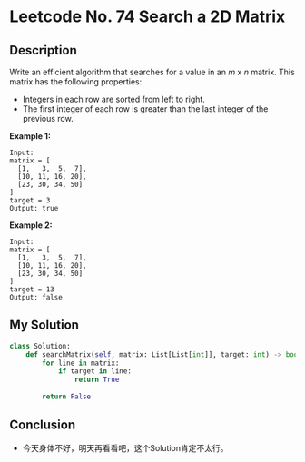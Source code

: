 # Leetcode No. 74 Search a 2D Matrix

## Description

Write an efficient algorithm that searches for a value in an *m* x *n* matrix. This matrix has the following properties:

- Integers in each row are sorted from left to right.
- The first integer of each row is greater than the last integer of the previous row.

**Example 1:**

```
Input:
matrix = [
  [1,   3,  5,  7],
  [10, 11, 16, 20],
  [23, 30, 34, 50]
]
target = 3
Output: true
```

**Example 2:**

```
Input:
matrix = [
  [1,   3,  5,  7],
  [10, 11, 16, 20],
  [23, 30, 34, 50]
]
target = 13
Output: false
```

## My Solution

```python
class Solution:
    def searchMatrix(self, matrix: List[List[int]], target: int) -> bool:
        for line in matrix:
            if target in line:
                return True
        
        return False	
```

## Conclusion

- 今天身体不好，明天再看看吧，这个Solution肯定不太行。